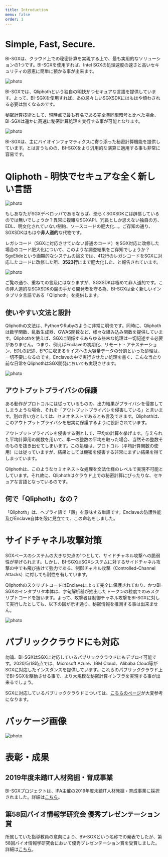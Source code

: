 ```yaml
---
title: Introduction
menu: false
order: 1
---
```


# Simple, Fast, Secure.
BI-SGXは、クラウド上での秘密計算を実現する上で、最も実用的なソリューションの1つです。BI-SGXを使用すれば、Intel SGXの処理速度の速さと高いセキュリティの恩恵に簡単に預かる事が出来ます。  

![photo](/assets/img/BISGX_overview.png)

BI-SGXでは、Qliphothという独自の明快かつセキュアな言語を提供しています。よって、BI-SGXを使用すれば、あの忌々しいSGXSDKにはもはや煩わされる必要は無くなるのです。  

秘密計算技術として、現時点で最も有名である完全準同型暗号と比べた場合、BI-SGXは遥かに高速に秘密計算処理を実行する事が可能となります。  

![photo](/assets/img/compare.png)

BI-SGXは、主にバイオインフォマティクスに寄り添った秘密計算機能を提供しています。とは言うものの、BI-SGXをより汎用的な演算に適用する事も非常に容易です。  

# Qliphoth - 明快でセキュアな全く新しい言語
![photo](/assets/img/Qliphoth_logo.png)

もしあなたがSGXデベロッパであるならば、恐らくSGXSDKには辟易しているのでは無いでしょうか？異常に複雑なSGXAPI、冗長としか思えない独自の方、EDL、明文化されていない制約、ソースコードの肥大化…。ご存知の通り、SGXSDKはもはや**非人道的**な代物です。  

レガシコード（SGXに対応させていない普通のコード）をSGX対応に改修した場合のコード肥大化について、このような調査結果をご存知でしょうか？SgxElideという画期的なシステムの論文では、412行のレガシコードをSGXに対応したコードに改修した所、**3523行**にまで肥大化した、と報告されています。  

![photo](/assets/img/codeBloat.png)

ご覧の通り、重ねての言及にはなりますが、SGXSDKは極めて非人道的です。この非人道的なSGXSDKの魔の手から開発者を守る為、BI-SGXは全く新しいインタプリタ言語である「Qliphoth」を提供します。  

## 使いやすい文法と設計
Qliphothの文法は、PythonやRubyのように非常に明快です。同時に、Qliphothは数学関数、乱数生成器、GWAS関数など、様々な組み込み関数を提供しています。Qliphothを使えば、SGXに関係するあらゆる些末な処理は一切記述する必要がありません。つまり、例えばEnclaveの初期化、リモート・アテステーション、EDLの記述、EPCに収まるサイズへの大容量データの分割といった処理は、一切不要になるのです。Enclaveの中で実行させたい処理を書く、こんな当たり前な日常をQliphothはSGX開発においても実現させます。

![photo](/assets/img/qli_ex.png)

## アウトプットプライバシの保護
ある動作がプロトコルには従っているものの、出力結果がプライバシを侵害してしまうような場合、それを「アウトプットプライバシを侵害している」と言います。別の言い方としては、セミオネストであるとも言及できます。Qliphothは、このアウトプットプライバシを忠実に保護するように設計されています。  

アウトプットプライバシを侵害する例として、平均の計算を挙げます。与えられた平均計算用の関数を用いて、単一の整数の平均を取った場合、当然その整数そのものを抜き出せてしまいます。この処理は、プロトコル（平均計算関数の使用）には従っていますが、結果としては機密を侵害する非常にまずい結果を得てしまっています。  

Qliphothは、このようなセミオネストな処理を文法仕様のレベルで実現不可能としています。それ故に、Qliphothはクラウド上での秘密計算にぴったりな、セキュアな言語となっているのです。  

## 何で「Qliphoth」なの？
「Qliphoth」は、ヘブライ語で「殻」を意味する単語です。Enclaveの防護性能及びEnclave自体を殻に見立てて、この命名をしました。  

# サイドチャネル攻撃対策
SGXベースのシステムの大きな欠点の1つとして、サイドチャネル攻撃への脆弱性が挙げられます。しかし、BI-SGXはSGXシステムに対するサイドチャネル攻撃の中でも飛び抜けて強力である、制御チャネル攻撃（Controlled-Channel Attacks）に対しても耐性を有しています。  

QliphothのスクリプトコードはEnclaveによって完全に保護されており、かつBI-SGXのインタプリタ本体は、字句解析器が抽出したトークンの粒度でのみスクリプトコードを扱います。よって、攻撃者は制御チャネル攻撃をBI-SGXに対して実行したとしても、以下の図が示す通り、秘密情報を推測する事は出来ません。  


![photo](/assets/img/CCA.png)

# パブリッククラウドにも対応
勿論、BI-SGXはSGXに対応しているパブリッククラウドにもデプロイ可能です。2020/5/18時点では、Microsoft Azure、IBM Cloud、Alibaba Cloud等がSGXに対応したインスタンスを提供しています。これらのパブリッククラウド上でBI-SGXを駆動させる事で、より大規模な秘密計算インフラを実現する事が出来るでしょう。  

SGXに対応しているパブリッククラウドについては、[こちらのページ](https://github.com/ayeks/SGX-hardware#cloud-vendors)が大変参考になります。  

# パッケージ画像
![photo](/assets/img/bi-sgx_pkg.png)

# 表彰・成果
## 2019年度未踏IT人材発掘・育成事業
BI-SGXプロジェクトは、IPA主催の2019年度未踏IT人材発掘・育成事業に採択されました。詳細は[こちら](https://www.ipa.go.jp/jinzai/mitou/2019/gaiyou_f-3.html)。  

## 第58回バイオ情報学研究会 優秀プレゼンテーション賞
所属していた指導教員の意向により、BV-SGXという名称での発表でしたが、第58回バイオ情報学研究会において優秀プレゼンテーション賞を受賞しました。詳細は[こちら](http://www.ipsj.or.jp/award/bio-award3.html)。  